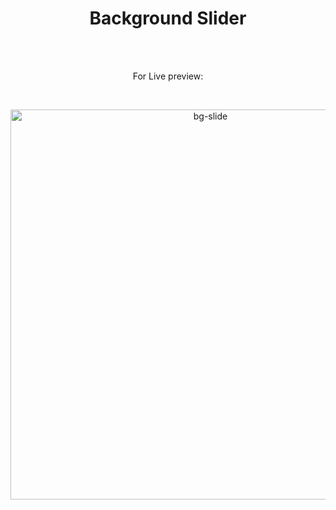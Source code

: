 <h1 align="center">Background Slider </h1><br>
<br>
<p align="center">
For Live preview: <a href="https://ash-win-n.github.io/background-slider/"></a></p><br>

<p align="center">


<img width="624" alt="bg-slide" src="https://user-images.githubusercontent.com/70138036/186697336-a861d054-2c7c-444a-81b2-ad8ce6ae0019.png">


</p>
